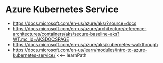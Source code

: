 # Azure Kubernetes Service

- <https://docs.microsoft.com/en-us/azure/aks/?source=docs>
- <https://docs.microsoft.com/en-us/azure/architecture/reference-architectures/containers/aks/secure-baseline-aks?WT.mc_id=AKSDOCSPAGE>
- <https://docs.microsoft.com/en-us/azure/aks/kubernetes-walkthrough>
- <https://docs.microsoft.com/en-us/learn/modules/intro-to-azure-kubernetes-service/> <<-- learnPath
